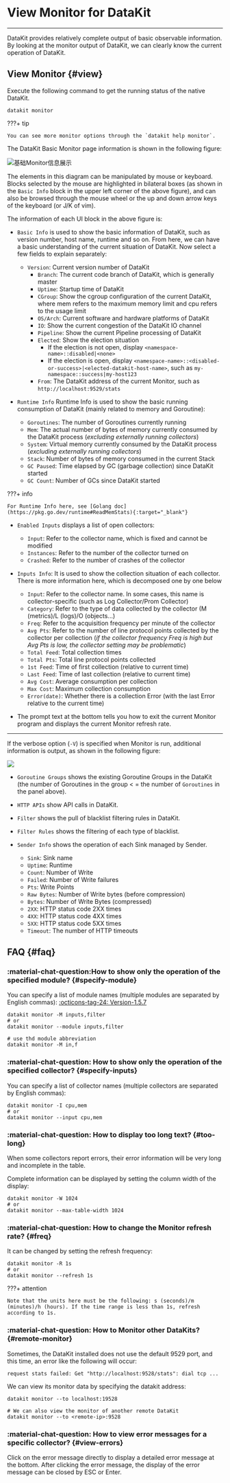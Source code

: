 
# View Monitor for DataKit
---

DataKit provides relatively complete output of basic observable information. By looking at the monitor output of DataKit, we can clearly know the current operation of DataKit.

## View Monitor {#view}

Execute the following command to get the running status of the native DataKit.

```
datakit monitor
```

???+ tip

    You can see more monitor options through the `datakit help monitor`.

The DataKit Basic Monitor page information is shown in the following figure:

![基础Monitor信息展示](https://static.guance.com/images/datakit/monitor-basic-v1.gif) 

The elements in this diagram can be manipulated by mouse or keyboard. Blocks selected by the mouse are highlighted in bilateral boxes (as shown in the `Basic Info` block in the upper left corner of the above figure), and can also be browsed through the mouse wheel or the up and down arrow keys of the keyboard (or J/K of vim).

The information of each UI block in the above figure is:

- `Basic Info` is used to show the basic information of DataKit, such as version number, host name, runtime and so on. From here, we can have a basic understanding of the current situation of DataKit. Now select a few fields to explain separately:
  - `Version`: Current version number of DataKit
	- `Branch`: The current code branch of DataKit, which is generally master
	- `Uptime`: Startup time of DataKit
	- `CGroup`: Show the cgroup configuration of the current DataKit, where mem refers to the maximum memory limit and cpu refers to the usage limit
	- `OS/Arch`: Current software and hardware platforms of DataKit
	- `IO`: Show the current congestion of the DataKit IO channel
	- `Pipeline`: Show the current Pipeline processing of DataKit
	- `Elected`: Show the election situation
	  - If the election is not open, display `<namespace-name>::disabled|<none>`
	  - If the election is open, display `<namespace-name>::<disabled-or-success>|<elected-datakit-host-name>`, such as `my-namespace::success|my-host123`
	- `From`: The DataKit address of the current Monitor, such as `http://localhost:9529/stats`

- `Runtime Info` Runtime Info is used to show the basic running consumption of DataKit (mainly related to memory and Goroutine):

	- `Goroutines`: The number of Goroutines currently running
	- `Mem`: The actual number of bytes of memory currently consumed by the DataKit process (*excluding externally running collectors*)
	- `System`: Virtual memory currently consumed by the DataKit process (*excluding externally running collectors*)
	- `Stack`: Number of bytes of memory consumed in the current Stack
	- `GC Paused`: Time elapsed by GC (garbage collection) since DataKit started
	- `GC Count`: Number of GCs since DataKit started

???+ info

    For Runtime Info here, see [Golang doc](https://pkg.go.dev/runtime#ReadMemStats){:target="_blank"}

- `Enabled Inputs` displays a list of open collectors:

	- `Input`: Refer to the collector name, which is fixed and cannot be modified
	- `Instances`: Refer to the number of the collector turned on
	- `Crashed`: Refer to the number of crashes of the collector

- `Inputs Info`: It is used to show the collection situation of each collector. There is more information here, which is decomposed one by one below
	- `Input`: Refer to the collector name. In some cases, this name is collector-specific (such as Log Collector/Prom Collector)
	- `Category`: Refer to the type of data collected by the collector (M (metrics)/L (logs)/O (objects...)
	- `Freq`: Refer to the acquisition frequency per minute of the collector
	- `Avg Pts`: Refer to the number of line protocol points collected by the collector per collection (*if the collector frequency Freq is high but Avg Pts is low, the collector setting may be problematic*)
	- `Total Feed`: Total collection times
	- `Total Pts`: Total line protocol points collected
	- `1st Feed`: Time of first collection (relative to current time)
	- `Last Feed`: Time of last collection (relative to current time)
	- `Avg Cost`: Average consumption per collection
	- `Max Cost`: Maximum collection consumption
	- `Error(date)`: Whether there is a collection Error (with the last Error relative to the current time)

- The prompt text at the bottom tells you how to exit the current Monitor program and displays the current Monitor refresh rate.

---

If the verbose option (`-V`) is specified when Monitor is run, additional information is output, as shown in the following figure:

![](https://static.guance.com/images/datakit/monitor-verbose-v1.gif)

- `Goroutine Groups` shows the existing Goroutine Groups in the DataKit (the number of Goroutines in the group < = the number of `Goroutines` in the panel above).
- `HTTP APIs` show API calls in DataKit.
- `Filter` shows the pull of blacklist filtering rules in DataKit.
- `Filter Rules` shows the filtering of each type of blacklist.

- `Sender Info` shows the operation of each Sink managed by Sender.
	- `Sink`: Sink name
	- `Uptime`: Runtime
	- `Count`: Number of Write
	- `Failed`: Number of Write failures
	- `Pts`: Write Points
	- `Raw Bytes`: Number of Write bytes (before compression)
	- `Bytes`: Number of Write Bytes (compressed)
	- `2XX`: HTTP status code 2XX times
	- `4XX`: HTTP status code 4XX times
	- `5XX`: HTTP status code 5XX times
	- `Timeout`: The number of HTTP timeouts

## FAQ {#faq}

### :material-chat-question:How to show only the operation of the specified module? {#specify-module}

You can specify a list of module names (multiple modules are separated by English commas): [:octicons-tag-24: Version-1.5.7](changelog.md#cl-1.5.7)

```shell
datakit monitor -M inputs,filter
# or
datakit monitor --module inputs,filter

# use thd module abbreviation
datakit monitor -M in,f
```

### :material-chat-question: How to show only the operation of the specified collector? {#specify-inputs}

You can specify a list of collector names (multiple collectors are separated by English commas):

```shell
datakit monitor -I cpu,mem
# or
datakit monitor --input cpu,mem
```

### :material-chat-question: How to display too long text? {#too-long}

When some collectors report errors, their error information will be very long and incomplete in the table.

Complete information can be displayed by setting the column width of the display:

```shell
datakit monitor -W 1024
# or
datakit monitor --max-table-width 1024
```

### :material-chat-question: How to change the Monitor refresh rate? {#freq}

It can be changed by setting the refresh frequency:

```shell
datakit monitor -R 1s
# or
datakit monitor --refresh 1s
```

???+ attention

    Note that the units here must be the following: s (seconds)/m (minutes)/h (hours). If the time range is less than 1s, refresh according to 1s. 

### :material-chat-question: How to Monitor other DataKits? {#remote-monitor}

Sometimes, the DataKit installed does not use the default 9529 port, and this time, an error like the following will occur:

```shell
request stats failed: Get "http://localhost:9528/stats": dial tcp ...
```

We can view its monitor data by specifying the datakit address:

```shell
datakit monitor --to localhost:19528

# We can also view the monitor of another remote DataKit
datakit monitor --to <remote-ip>:9528
```

### :material-chat-question: How to view error messages for a specific collector? {#view-errors}

Click on the error message directly to display a detailed error message at the bottom. After clicking the error message, the display of the error message can be closed by ESC or Enter.
